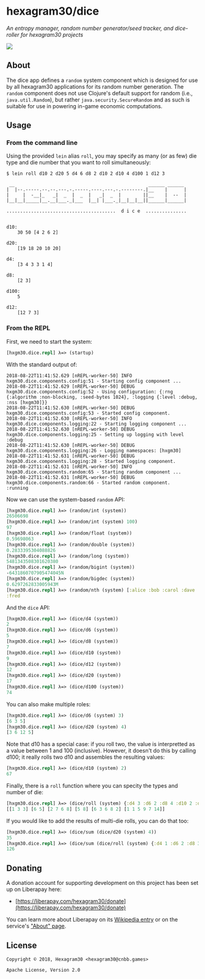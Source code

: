 # hexagram30/dice

*An entropy manager, random number generator/seed tracker, and dice-roller for hexagram30 projects*

[![][logo]][logo-large]


## About

The dice app defines a `random` system component which is designed for use by
all hexagram30 applications for its random number generation. The `random`
component does not use Clojure's default support for random (i.e.,
`java.util.Random`), but rather `java.security.SecureRandom` and as such is
suitable for use in powering in-game economic computations.


## Usage

### From the command line

Using the provided `lein` alias `roll`, you may specify as many (or as few) die
type and die number that you want to roll simultaneously:

```
$ lein roll d10 2 d20 5 d4 6 d8 2 d10 2 d10 4 d100 1 d12 3
```
```
 __                                                 ______ ______
|  |--.-----.--.--.---.-.-----.----.---.-.--------.|__    |      |
|     |  -__|_   _|  _  |  _  |   _|  _  |        ||__    |  --  |
|__|__|_____|__.__|___._|___  |__| |___._|__|__|__||______|______|

........................................  d i c e  ...............


d10:
    30 50 [4 2 6 2]

d20:
    [19 18 20 10 20]

d4:
    [3 4 3 3 1 4]

d8:
    [2 3]

d100:
    5

d12:
    [12 7 3]
```

### From the REPL

First, we need to start the system:
```clj
[hxgm30.dice.repl] λ=> (startup)
```

With the standard output of:
```
2018-08-22T11:41:52.629 [nREPL-worker-50] INFO hxgm30.dice.components.config:51 - Starting config component ...
2018-08-22T11:41:52.629 [nREPL-worker-50] DEBUG hxgm30.dice.components.config:52 - Using configuration: {:rng {:algorithm :non-blocking, :seed-bytes 1024}, :logging {:level :debug, :nss [hxgm30]}}
2018-08-22T11:41:52.630 [nREPL-worker-50] DEBUG hxgm30.dice.components.config:53 - Started config component.
2018-08-22T11:41:52.630 [nREPL-worker-50] INFO hxgm30.dice.components.logging:22 - Starting logging component ...
2018-08-22T11:41:52.630 [nREPL-worker-50] DEBUG hxgm30.dice.components.logging:25 - Setting up logging with level :debug
2018-08-22T11:41:52.630 [nREPL-worker-50] DEBUG hxgm30.dice.components.logging:26 - Logging namespaces: [hxgm30]
2018-08-22T11:41:52.631 [nREPL-worker-50] DEBUG hxgm30.dice.components.logging:28 - Started logging component.
2018-08-22T11:41:52.631 [nREPL-worker-50] INFO hxgm30.dice.components.random:65 - Starting random component ...
2018-08-22T11:41:52.631 [nREPL-worker-50] DEBUG hxgm30.dice.components.random:66 - Started random component.
:running
```

Now we can use the system-based `random` API:

```clj
[hxgm30.dice.repl] λ=> (random/int (system))
26506698
[hxgm30.dice.repl] λ=> (random/int (system) 100)
97
[hxgm30.dice.repl] λ=> (random/float (system))
0.59698063
[hxgm30.dice.repl] λ=> (random/double (system))
0.2833395304088826
[hxgm30.dice.repl] λ=> (random/long (system))
5481343508301620380
[hxgm30.dice.repl] λ=> (random/bigint (system))
-6431860707905474045N
[hxgm30.dice.repl] λ=> (random/bigdec (system))
0.6297262833005943M
[hxgm30.dice.repl] λ=> (random/nth (system) [:alice :bob :carol :dave :eve :fred])
:fred
```

And the `dice` API:

```clj
[hxgm30.dice.repl] λ=> (dice/d4 (system))
2
[hxgm30.dice.repl] λ=> (dice/d6 (system))
5
[hxgm30.dice.repl] λ=> (dice/d8 (system))
7
[hxgm30.dice.repl] λ=> (dice/d10 (system))
9
[hxgm30.dice.repl] λ=> (dice/d12 (system))
12
[hxgm30.dice.repl] λ=> (dice/d20 (system))
17
[hxgm30.dice.repl] λ=> (dice/d100 (system))
74
```

You can also make multiple roles:

```clj
[hxgm30.dice.repl] λ=> (dice/d6 (system) 3)
[6 3 5]
[hxgm30.dice.repl] λ=> (dice/d20 (system) 4)
[3 6 12 5]
```

Note that d10 has a special case: if you roll two, the value is interpretted as
a value between 1 and 100 (inclusive). However, it doesn't do this by calling
d100; it really rolls two d10 and assembles the resulting values:

```clj
[hxgm30.dice.repl] λ=> (dice/d10 (system) 2)
67
```

Finally, there is a `roll` function where you can specity the types and number
of die:

```clj
[hxgm30.dice.repl] λ=> (dice/roll (system) {:d4 3 :d6 2 :d8 4 :d10 2 :d12 5 :d20 6})
[[1 3 3] [6 5] [2 7 6 8] [5 8] [6 3 6 8 2] [1 1 5 9 7 14]]
```

If you would like to add the results of multi-die rolls, you can do that too:

```clj
[hxgm30.dice.repl] λ=> (dice/sum (dice/d20 (system) 4))
35
[hxgm30.dice.repl] λ=> (dice/sum (dice/roll (system) {:d4 1 :d6 2 :d8 3 :d10 4 :d20 5}))
126
```


## Donating

A donation account for supporting development on this project has been set up
on Liberapay here:

* [https://liberapay.com/hexagram30/donate](https://liberapay.com/hexagram30/donate)

You can learn more about Liberapay on its [Wikipedia entry][libera-wiki] or on the
service's ["About" page][libera-about].

[libera-wiki]: https://en.wikipedia.org/wiki/Liberapay
[libera-about]: https://liberapay.com/about/


## License

```
Copyright © 2018, Hexagram30 <hexagram30@cnbb.games>

Apache License, Version 2.0
```

<!-- Named page links below: /-->

[logo]: https://raw.githubusercontent.com/hexagram30/resources/master/branding/logo/h30-logo-2-long-with-text-x695.png
[logo-large]: https://raw.githubusercontent.com/hexagram30/resources/master/branding/logo/h30-logo-2-long-with-text-x3440.png
[comp-event]: https://github.com/hexagram30/hexagramMUSH/blob/master/src/hexagram30/mush/components/event.clj
